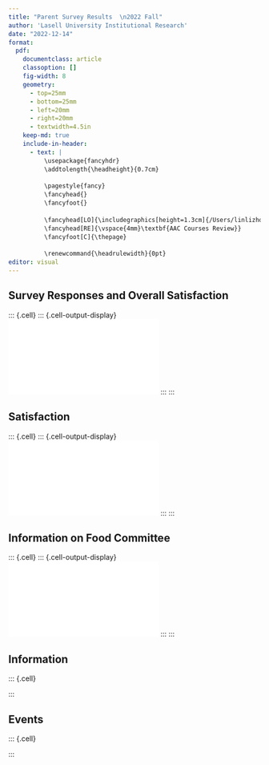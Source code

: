 ```yaml
---
title: "Parent Survey Results  \n2022 Fall"
author: 'Lasell University Institutional Research'
date: "2022-12-14"
format: 
  pdf:
    documentclass: article
    classoption: []
    fig-width: 8
    geometry:
      - top=25mm
      - bottom=25mm
      - left=20mm
      - right=20mm
      - textwidth=4.5in
    keep-md: true
    include-in-header:
      - text: |
          \usepackage{fancyhdr}
          \addtolength{\headheight}{0.7cm}
    
          \pagestyle{fancy} 
          \fancyhead{}
          \fancyfoot{}
    
          \fancyhead[LO]{\includegraphics[height=1.3cm]{/Users/linlizhou/Documents/Rprojects/IR.png}}
          \fancyhead[RE]{\vspace{4mm}\textbf{AAC Courses Review}}
          \fancyfoot[C]{\thepage}
    
          \renewcommand{\headrulewidth}{0pt}
editor: visual
---
```




















## Survey Responses and Overall Satisfaction







::: {.cell}
::: {.cell-output-display}
![](ParentSurvey_files/figure-pdf/report_responserate.overall-1.pdf)
:::
:::


## Satisfaction









::: {.cell}
::: {.cell-output-display}
![](ParentSurvey_files/figure-pdf/report_satis-1.pdf)
:::
:::


## Information on Food Committee







::: {.cell}
::: {.cell-output-display}
![](ParentSurvey_files/figure-pdf/report_fd-1.pdf)
:::
:::


## Information







::: {.cell}

:::


## Events





::: {.cell}

:::

